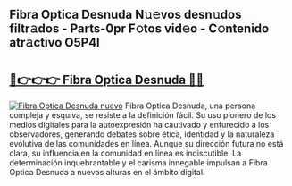 ## Fibra Optica Desnuda N𝚞𝚎vos desn𝚞dos filtr𝚊dos - Parts-0pr F𝚘tos vid𝚎o - C𝚘ntenido atr𝚊ctivo O5P4l

# <h2><a href="http://mbbipu.tromn.icu/?c=Fibra+Optica+Desnuda">🔗👉👉👉 Fibra Optica Desnuda 🔗🔗</a></h2>

[![Fibra Optica Desnuda nuevo](https://i.imgur.com/pEAQMta.gif)](http://mbbipu.tromn.icu/?c=Fibra+Optica+Desnuda)
Fibra Optica Desnuda, una persona compleja y esquiva, se resiste a la definición fácil. Su uso pionero de los medios digitales para la autoexpresión ha cautivado y enfurecido a los observadores, generando debates sobre ética, identidad y la naturaleza evolutiva de las comunidades en línea. Aunque su dirección futura no está clara, su influencia en la comunidad en línea es indiscutible. La determinación inquebrantable y el carisma innegable impulsan a Fibra Optica Desnuda a nuevas alturas en el ámbito digital.

